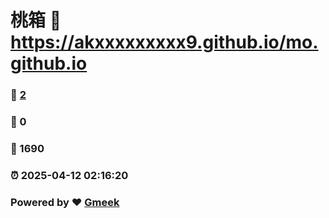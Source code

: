 # 桃箱 :link: https://akxxxxxxxxx9.github.io/mo.github.io 
### :page_facing_up: [2](https://akxxxxxxxxx9.github.io/mo.github.io/tag.html) 
### :speech_balloon: 0 
### :hibiscus: 1690 
### :alarm_clock: 2025-04-12 02:16:20 
### Powered by :heart: [Gmeek](https://github.com/Meekdai/Gmeek)
